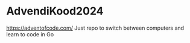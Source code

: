 # AdvendiKood2024
https://adventofcode.com/
Just repo to switch between computers and learn to code in Go